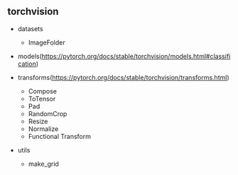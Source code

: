 ## torchvision

- datasets 
  - ImageFolder

- models(https://pytorch.org/docs/stable/torchvision/models.html#classification)

- transforms(https://pytorch.org/docs/stable/torchvision/transforms.html)
  - Compose
  - ToTensor
  - Pad
  - RandomCrop
  - Resize
  - Normalize
  - Functional Transform

- utils
  - make_grid
